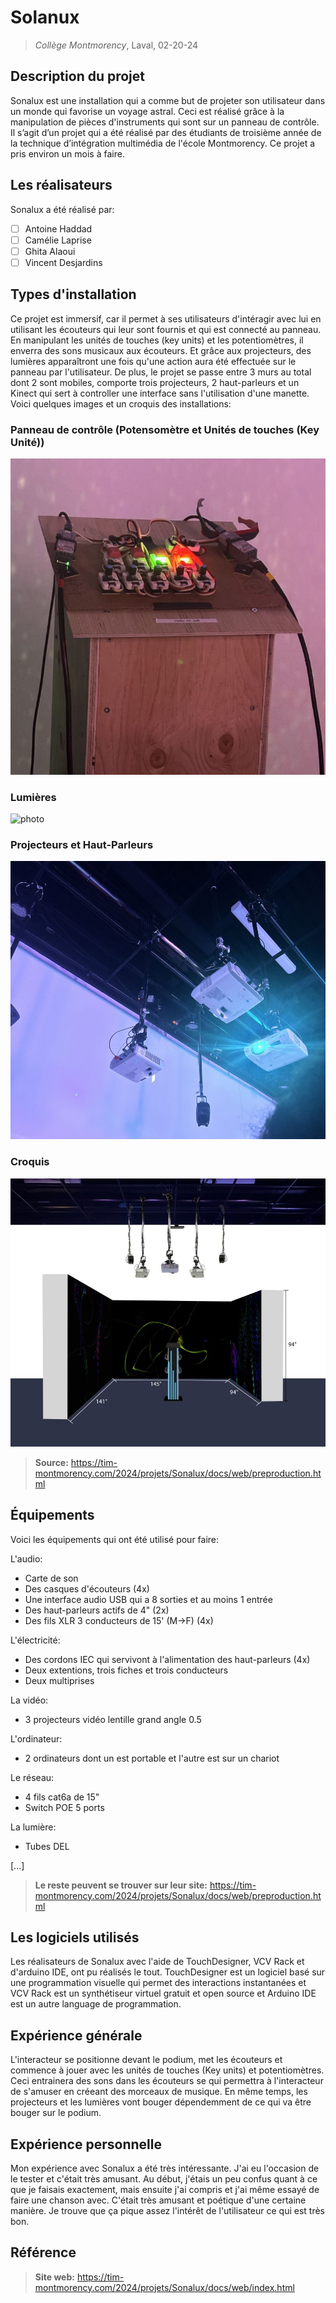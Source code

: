 # Solanux
> *Collège Montmorency*, Laval, 02-20-24

## Description du projet

Sonalux est une installation qui a comme but de projeter son utilisateur dans un monde qui favorise un voyage astral. Ceci est réalisé grâce à la manipulation de pièces d'instruments qui sont sur un panneau de contrôle. Il s’agit d’un projet qui a été réalisé par des étudiants de troisième année de la technique d’intégration multimédia de l'école Montmorency. Ce projet a pris environ un mois à faire.

## Les réalisateurs
Sonalux a été réalisé par:
- [ ] Antoine Haddad
- [ ] Camélie Laprise
- [ ] Ghita Alaoui
- [ ] Vincent Desjardins

## Types d'installation
Ce projet est immersif, car il permet à ses utilisateurs d'intéragir avec lui en utilisant les écouteurs qui leur sont fournis et qui est connecté au panneau. En manipulant les unités de touches (key units) et les potentiomètres, il enverra des sons musicaux aux écouteurs. Et grâce aux projecteurs, des lumières apparaîtront une fois qu'une action aura été effectuée sur le panneau par l'utilisateur. De plus, le projet se passe entre 3 murs au total dont 2 sont mobiles, comporte trois projecteurs, 2 haut-parleurs et un Kinect qui sert à controller une interface sans l'utilisation d'une manette. Voici quelques images et un croquis des installations:

### Panneau de contrôle (Potensomètre et Unités de touches (Key Unité))

![photo](media/panneau_de_controle.jpg)

### Lumières

![photo](media/composantes_techniques_lumières.png)

### Projecteurs et Haut-Parleurs

![photo](media/composantes_techniques_projecteurs.jpg)

### Croquis

![photo](media/schema_plantation.jpg) 

> **Source:** https://tim-montmorency.com/2024/projets/Sonalux/docs/web/preproduction.html

## Équipements
Voici les équipements qui ont été utilisé pour faire:

L'audio:
- Carte de son
- Des casques d'écouteurs (4x)
- Une interface audio USB qui a 8 sorties et au moins 1 entrée
- Des haut-parleurs actifs de 4" (2x)
- Des fils XLR 3 conducteurs de 15' (M->F) (4x)

L'électricité:
- Des cordons IEC qui servivont à l'alimentation des haut-parleurs (4x)
- Deux extentions, trois fiches et trois conducteurs
- Deux multiprises

La vidéo:
- 3 projecteurs vidéo lentille grand angle 0.5

L'ordinateur: 
- 2 ordinateurs dont un est portable et l'autre est sur un chariot

Le réseau:
- 4 fils cat6a de 15"
- Switch POE 5 ports

La lumière: 
- Tubes DEL

[...]

> **Le reste peuvent se trouver sur leur site:** https://tim-montmorency.com/2024/projets/Sonalux/docs/web/preproduction.html

## Les logiciels utilisés
Les réalisateurs de Sonalux avec l'aide de TouchDesigner, VCV Rack et d'arduino IDE, ont pu réalisés le tout. TouchDesigner est un logiciel basé sur une programmation visuelle qui permet des interactions instantanées et VCV Rack est un synthétiseur virtuel gratuit et open source et Arduino IDE est un autre language de programmation.

## Expérience générale
L'interacteur se positionne devant le podium, met les écouteurs et commence à jouer avec les unités de touches (Key units) et potentiomètres. Ceci entrainera des sons dans les écouteurs se qui permettra à l'interacteur de s'amuser en créeant des morceaux de musique. En même temps, les projecteurs et les lumières vont bouger dépendemment de ce qui va être bouger sur le podium.

## Expérience personnelle
Mon expérience avec Sonalux a été très intéressante. J'ai eu l'occasion de le tester et c'était très amusant. Au début, j'étais un peu confus quant à ce que je faisais exactement, mais ensuite j'ai compris et j'ai même essayé de faire une chanson avec. C'était très amusant et poétique d'une certaine manière. Je trouve que ça pique assez l'intérêt de l'utilisateur ce qui est très bon.

## 
## Référence
> **Site web:** https://tim-montmorency.com/2024/projets/Sonalux/docs/web/index.html
